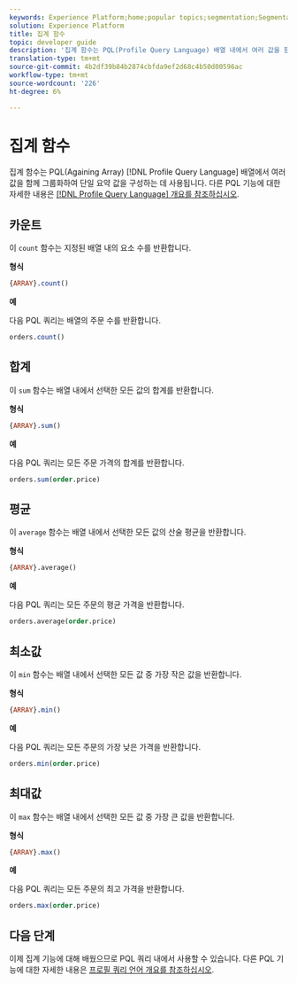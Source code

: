```yaml
---
keywords: Experience Platform;home;popular topics;segmentation;Segmentation;Segmentation Service;pql;PQL;Profile Query Language;aggregation functions;aggregation;
solution: Experience Platform
title: 집계 함수
topic: developer guide
description: '집계 함수는 PQL(Profile Query Language) 배열 내에서 여러 값을 함께 그룹화하여 단일 요약 값을 구성하는 데 사용됩니다. '
translation-type: tm+mt
source-git-commit: 4b2df39b84b2874cbfda9ef2d68c4b50d00596ac
workflow-type: tm+mt
source-wordcount: '226'
ht-degree: 6%

---
```



# 집계 함수

집계 함수는 PQL(Againing Array) [!DNL Profile Query Language] 배열에서 여러 값을 함께 그룹화하여 단일 요약 값을 구성하는 데 사용됩니다. 다른 PQL 기능에 대한 자세한 내용은 [[!DNL Profile Query Language] 개요를 참조하십시오](./overview.md).

## 카운트

이 `count` 함수는 지정된 배열 내의 요소 수를 반환합니다.

**형식**

```sql
{ARRAY}.count()
```

**예**

다음 PQL 쿼리는 배열의 주문 수를 반환합니다.

```sql
orders.count()
```

## 합계

이 `sum` 함수는 배열 내에서 선택한 모든 값의 합계를 반환합니다.

**형식**

```sql
{ARRAY}.sum()
```

**예**

다음 PQL 쿼리는 모든 주문 가격의 합계를 반환합니다.

```sql
orders.sum(order.price)
```

## 평균

이 `average` 함수는 배열 내에서 선택한 모든 값의 산술 평균을 반환합니다.

**형식**

```sql
{ARRAY}.average()
```

**예**

다음 PQL 쿼리는 모든 주문의 평균 가격을 반환합니다.

```sql
orders.average(order.price)
```

## 최소값

이 `min` 함수는 배열 내에서 선택한 모든 값 중 가장 작은 값을 반환합니다.

**형식**

```sql
{ARRAY}.min()
```

**예**

다음 PQL 쿼리는 모든 주문의 가장 낮은 가격을 반환합니다.

```sql
orders.min(order.price)
```

## 최대값

이 `max` 함수는 배열 내에서 선택한 모든 값 중 가장 큰 값을 반환합니다.

**형식**

```sql
{ARRAY}.max()
```

**예**

다음 PQL 쿼리는 모든 주문의 최고 가격을 반환합니다.

```sql
orders.max(order.price)
```

## 다음 단계

이제 집계 기능에 대해 배웠으므로 PQL 쿼리 내에서 사용할 수 있습니다. 다른 PQL 기능에 대한 자세한 내용은 [프로필 쿼리 언어 개요를 참조하십시오](./overview.md).
